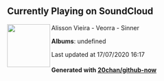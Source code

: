 ## Currently Playing on SoundCloud

[<img align="left" width="100" src="https://i1.sndcdn.com/artworks-000146962349-4ych0q-t120x120.jpg">](https://soundcloud.com/alisson-vieira-407587418/veorra-sinner)

Alisson Vieira - Veorra - Sinner

**Albums**: undefined

Last updated at 17/07/2020 16:17

#### Generated with [20chan/github-now](https://github.com/20chan/github-now)


<!--
**20chan/20chan** is a ✨ _special_ ✨ repository because its `README.md` (this file) appears on your GitHub profile.

Here are some ideas to get you started:

- 🔭 I’m currently working on ...
- 🌱 I’m currently learning ...
- 👯 I’m looking to collaborate on ...
- 🤔 I’m looking for help with ...
- 💬 Ask me about ...
- 📫 How to reach me: ...
- 😄 Pronouns: ...
- ⚡ Fun fact: ...
-->

